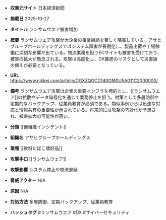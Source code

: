 - **収集元サイト**
日本経済新聞

- **掲載日**
2025-10-27

- **タイトル**
ランサムウエア被害増加

- **概要**
ランサムウエア攻撃が大企業の事業継続を著しく阻害している。アサヒグループホールディングスではシステム障害が長期化し、製品出荷や工場稼働に深刻な影響が出ている。物流業務を担うECサイトも被害を受けており、被害の拡大が懸念される。攻撃は高度化し、DX推進のリスクとして災害級の備えが必要となっている。

- **URL**
https://www.nikkei.com/article/DGXZQOCD140OM0U5A011C2000000/

- **備考**
ランサムウエア攻撃は企業の重要インフラを標的とし、[[ランサムウエア]]の拡散やデータ暗号化を通じて業務停止を狙う。対策として多層防御や定期的なバックアップ、従業員教育が必須である。類似事例からは迅速な対応と情報共有の重要性が示されている。将来的には攻撃の巧妙化が予想され、被害拡大の可能性が高い。

- **分類**
[[他組織インシデント]]

- **組織名**
アサヒグループホールディングス

- **業種**
[[飲料たばこ嗜好品]]

- **攻撃手口**
[[ランサムウェア]]

- **攻撃影響**
システム停止や物流遅延

- **脅威アクター**
N/A

- **原因**
N/A

- **対処方法**
多層防御、定期バックアップ、従業員教育

- **ハッシュタグ**
#ランサムウエア #DX #サイバーセキュリティ
